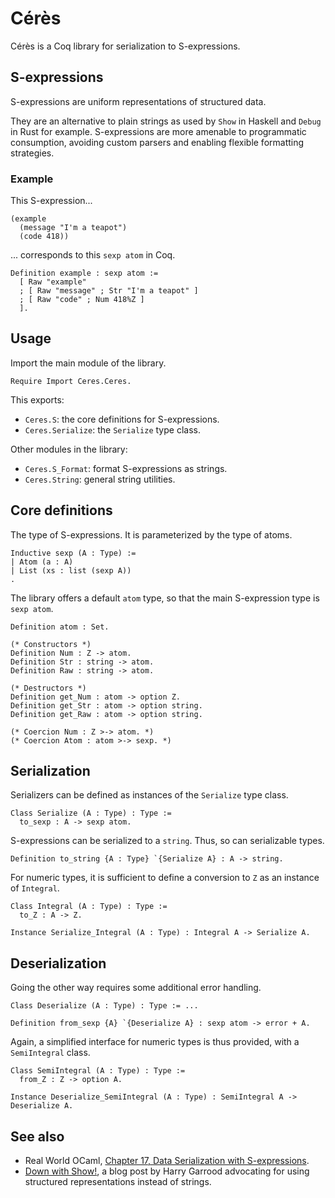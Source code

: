 Cérès
=====

Cérès is a Coq library for serialization to S-expressions.

S-expressions
-------------

S-expressions are uniform representations of structured data.

They are an alternative to plain strings as used by `Show` in Haskell and
`Debug` in Rust for example.
S-expressions are more amenable to programmatic consumption, avoiding custom
parsers and enabling flexible formatting strategies.

### Example

This S-expression...

```
(example
  (message "I'm a teapot")
  (code 418))
```

... corresponds to this `sexp atom` in Coq.

```coq
Definition example : sexp atom :=
  [ Raw "example"
  ; [ Raw "message" ; Str "I'm a teapot" ]
  ; [ Raw "code" ; Num 418%Z ]
  ].
```

Usage
-----

Import the main module of the library.

```coq
Require Import Ceres.Ceres.
```

This exports:

- `Ceres.S`: the core definitions for S-expressions.
- `Ceres.Serialize`: the `Serialize` type class.

Other modules in the library:

- `Ceres.S_Format`: format S-expressions as strings.
- `Ceres.String`: general string utilities.

Core definitions
----------------

The type of S-expressions. It is parameterized by the type of atoms.

```coq
Inductive sexp (A : Type) :=
| Atom (a : A)
| List (xs : list (sexp A))
.
```

The library offers a default `atom` type, so that the main S-expression type is
`sexp atom`.

```coq
Definition atom : Set.

(* Constructors *)
Definition Num : Z -> atom.
Definition Str : string -> atom.
Definition Raw : string -> atom.

(* Destructors *)
Definition get_Num : atom -> option Z.
Definition get_Str : atom -> option string.
Definition get_Raw : atom -> option string.

(* Coercion Num : Z >-> atom. *)
(* Coercion Atom : atom >-> sexp. *)
```

Serialization
-------------

Serializers can be defined as instances of the `Serialize` type class.

```coq
Class Serialize (A : Type) : Type :=
  to_sexp : A -> sexp atom.
```

S-expressions can be serialized to a `string`. Thus, so can serializable types.

```coq
Definition to_string {A : Type} `{Serialize A} : A -> string.
```

For numeric types, it is sufficient to define a conversion to `Z` as an
instance of `Integral`.

```coq
Class Integral (A : Type) : Type :=
  to_Z : A -> Z.

Instance Serialize_Integral (A : Type) : Integral A -> Serialize A.
```

Deserialization
---------------

Going the other way requires some additional error handling.

```coq
Class Deserialize (A : Type) : Type := ...

Definition from_sexp {A} `{Deserialize A} : sexp atom -> error + A.
```

Again, a simplified interface for numeric types is thus provided,
with a `SemiIntegral` class.

```coq
Class SemiIntegral (A : Type) : Type :=
  from_Z : Z -> option A.

Instance Deserialize_SemiIntegral (A : Type) : SemiIntegral A -> Deserialize A.
```

See also
--------

- Real World OCaml, [Chapter 17, Data Serialization with
  S-expressions](https://v1.realworldocaml.org/v1/en/html/data-serialization-with-s-expressions.html).
- [Down with Show!](https://harry.garrood.me/blog/down-with-show-part-3/), a
  blog post by Harry Garrood advocating for using structured representations
  instead of strings.
